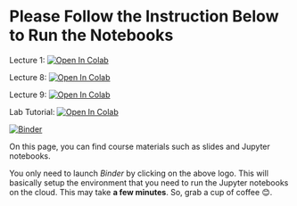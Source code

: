 # Please Follow the Instruction Below to Run the Notebooks

Lecture 1: [![Open In Colab](https://colab.research.google.com/assets/colab-badge.svg)](https://colab.research.google.com/github/RahmanPeimankar/dl-sdu-e21/blob/master/Lecture%201/dl-1-introduction.ipynb)

Lecture 8: [![Open In Colab](https://colab.research.google.com/assets/colab-badge.svg)](https://colab.research.google.com/github/RahmanPeimankar/dl-sdu-e21/blob/master/Lecture%208/dl-8-time-series-analysis-1.ipynb)

Lecture 9: [![Open In Colab](https://colab.research.google.com/assets/colab-badge.svg)](https://colab.research.google.com/github/RahmanPeimankar/dl-sdu-e21/blob/master/Lecture%209/dl-9-time-series-analysis-2.ipynb#scrollTo=fcp3NB4izPvd)

Lab Tutorial: [![Open In Colab](https://colab.research.google.com/assets/colab-badge.svg)](https://colab.research.google.com/github/RahmanPeimankar/dl-sdu-e21/blob/master/Lab%20Tutorial/lab-tsc.ipynb) 

[![Binder](https://mybinder.org/badge_logo.svg)](https://mybinder.org/v2/gh/RahmanPeimankar/dl-sdu-e21/master)


On this page, you can find course materials such as slides and Jupyter notebooks.

You only need to launch *Binder* by clicking on the above logo. This will basically setup the environment that you need to run the Jupyter notebooks on the cloud. This may take **a few minutes**. So, grab a cup of coffee 😊.  
